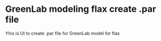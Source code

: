 # GreenLab modeling flax create .par file
Yhis is UI to create .par file for GreenLab model for flax
